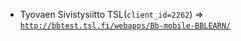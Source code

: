  - Tyovaen Sivistysiitto TSL(`client_id=2262`) => [`http://bbtest.tsl.fi/webapps/Bb-mobile-BBLEARN/`](http://bbtest.tsl.fi/webapps/Bb-mobile-BBLEARN/)
